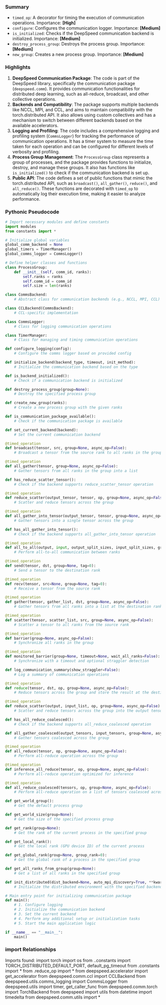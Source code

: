 

### Summary



* `timed_op`: A decorator for timing the execution of communication operations. Importance: **[High]**
* `configure`: Configures the communication logger. Importance: **[Medium]**
* `is_initialized`: Checks if the DeepSpeed communication backend is initialized. Importance: **[Medium]**
* `destroy_process_group`: Destroys the process group. Importance: **[Medium]**
* `new_group`: Creates a new process group. Importance: **[Medium]**

### Highlights



1. **DeepSpeed Communication Package**: The code is part of the DeepSpeed library, specifically the communication package (`deepspeed.comm`). It provides communication functionalities for distributed deep learning, such as all-reduce, broadcast, and other collective operations.
2. **Backends and Compatibility**: The package supports multiple backends like NCCL, MPI, and CCL, and aims to maintain compatibility with the torch.distributed API. It also allows using custom collectives and has a mechanism to switch between different backends based on the available accelerators.
3. **Logging and Profiling**: The code includes a comprehensive logging and profiling system (`CommsLogger`) for tracking the performance of communication operations. It has a timer system to measure the time taken for each operation and can be configured for different levels of verbosity and profiling.
4. **Process Group Management**: The `ProcessGroup` class represents a group of processes, and the package provides functions to initialize, destroy, and manage these groups. It also has functions like `is_initialized()` to check if the communication backend is set up.
5. **Public API**: The code defines a set of public functions that mimic the torch.distributed API, such as `broadcast()`, `all_gather()`, `reduce()`, and `all_reduce()`. These functions are decorated with `timed_op` to automatically log their execution time, making it easier to analyze performance.

### Pythonic Pseudocode

```python
# Import necessary modules and define constants
import modules
from constants import *

# Initialize global variables
global_comm_backend = None
global_timers = TimerManager()
global_comms_logger = CommsLogger()

# Define helper classes and functions
class ProcessGroup:
    def __init__(self, comm_id, ranks):
        self.ranks = ranks
        self.comm_id = comm_id
        self.size = len(ranks)

class CommsBackend:
    # Abstract class for communication backends (e.g., NCCL, MPI, CCL)

class CCLBackend(CommsBackend):
    # CCL-specific implementation

class CommsLogger:
    # Class for logging communication operations

class TimerManager:
    # Class for managing and timing communication operations

def configure_logging(config):
    # Configure the comms logger based on provided config

def initialize_backend(backend_type, timeout, init_method):
    # Initialize the communication backend based on the type

def is_backend_initialized():
    # Check if a communication backend is initialized

def destroy_process_group(group=None):
    # Destroy the specified process group

def create_new_group(ranks):
    # Create a new process group with the given ranks

def is_communication_package_available():
    # Check if the communication package is available

def set_current_backend(backend):
    # Set the current communication backend

@timed_operation
def broadcast(tensor, src, group=None, async_op=False):
    # Broadcast a tensor from the source rank to all ranks in the group

@timed_operation
def all_gather(tensor, group=None, async_op=False):
    # Gather tensors from all ranks in the group into a list

def has_reduce_scatter_tensor():
    # Check if the backend supports reduce_scatter_tensor operation

@timed_operation
def reduce_scatter(output_tensor, tensor, op, group=None, async_op=False):
    # Scatter and reduce tensors across the group

@timed_operation
def all_gather_into_tensor(output_tensor, tensor, group=None, async_op=False):
    # Gather tensors into a single tensor across the group

def has_all_gather_into_tensor():
    # Check if the backend supports all_gather_into_tensor operation

@timed_operation
def all_to_all(output, input, output_split_sizes, input_split_sizes, group=None, async_op=False):
    # Perform all-to-all communication between ranks

@timed_operation
def send(tensor, dst, group=None, tag=0):
    # Send a tensor to the destination rank

@timed_operation
def recv(tensor, src=None, group=None, tag=0):
    # Receive a tensor from the source rank

@timed_operation
def gather(tensor, gather_list, dst, group=None, async_op=False):
    # Gather tensors from all ranks into a list at the destination rank

@timed_operation
def scatter(tensor, scatter_list, src, group=None, async_op=False):
    # Scatter a tensor to all ranks from the source rank

@timed_operation
def barrier(group=None, async_op=False):
    # Synchronize all ranks in the group

@timed_operation
def monitored_barrier(group=None, timeout=None, wait_all_ranks=False):
    # Synchronize with a timeout and optional straggler detection

def log_communication_summary(show_straggler=False):
    # Log a summary of communication operations

@timed_operation
def reduce(tensor, dst, op, group=None, async_op=False):
    # Reduce tensors across the group and store the result at the destination rank

@timed_operation
def reduce_scatter(output, input_list, op, group=None, async_op=False):
    # Scatter and reduce tensors across the group into the output tensor

def has_all_reduce_coalesced():
    # Check if the backend supports all_reduce_coalesced operation

def all_gather_coalesced(output_tensors, input_tensors, group=None, async_op=False):
    # Gather tensors coalesced across the group

@timed_operation
def all_reduce(tensor, op, group=None, async_op=False):
    # Perform all-reduce operation across the group

@timed_operation
def inference_all_reduce(tensor, op, group=None, async_op=False):
    # Perform all-reduce operation optimized for inference

@timed_operation
def all_reduce_coalesced(tensors, op, group=None, async_op=False):
    # Perform all-reduce operation on a list of tensors coalesced across the group

def get_world_group():
    # Get the default process group

def get_world_size(group=None):
    # Get the size of the specified process group

def get_rank(group=None):
    # Get the rank of the current process in the specified group

def get_local_rank():
    # Get the local rank (GPU device ID) of the current process

def get_global_rank(group=None, group_rank=0):
    # Get the global rank of a process in the specified group

def get_all_ranks_from_group(group=None):
    # Get a list of all ranks in the specified group

def init_distributed(dist_backend=None, auto_mpi_discovery=True, **kwargs):
    # Initialize the distributed environment with the specified backend and options

# Main entry point for initializing communication package
def main():
    # 1. Configure logging
    # 2. Initialize the communication backend
    # 3. Set the current backend
    # 4. Perform any additional setup or initialization tasks
    # 5. Start the main application logic

if __name__ == "__main__":
    main()
```


### import Relationships

Imports found:
import torch
import os
from ..constants import TORCH_DISTRIBUTED_DEFAULT_PORT, default_pg_timeout
from .constants import *
from .reduce_op import *
from deepspeed.accelerator import get_accelerator
from deepspeed.comm.ccl import CCLBackend
from deepspeed.utils.comms_logging import CommsLogger
from deepspeed.utils import timer, get_caller_func
from deepspeed.comm.torch import TorchBackend
from deepspeed import utils
from datetime import timedelta
from deepspeed.comm.utils import *